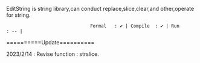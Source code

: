 EditString is string library,can conduct replace,slice,clear,and other,operate for string.

                                   Formal   : ✔ | Compile  : ✔ | Run      : -- |


==========Update==========

2023/2/14 : Revise function : strslice.
